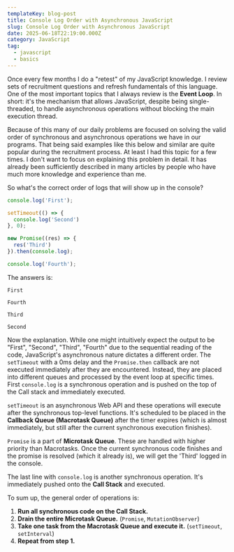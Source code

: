 ```yaml
---
templateKey: blog-post
title: Console Log Order with Asynchronous JavaScript
slug: Console Log Order with Asynchronous JavaScript
date: 2025-06-18T22:19:00.000Z
category: JavaScript
tag:
  - javascript
  - basics
---
```

Once every few months I do a "retest" of my JavaScript knowledge. I review sets of recruitment questions and refresh fundamentals of this language. One of the most important topics that I always review is the **Event Loop**. In short: it's the mechanism that allows JavaScript, despite being single-threaded, to handle asynchronous operations without blocking the main execution thread. 

Because of this many of our daily problems are focused on solving the valid order of synchronous and asynchronous operations we have in our programs. That being said examples like this below and similar are quite popular during the recruitment process. At least I had this topic for a few times. I don't want to focus on explaining this problem in detail. It has already been sufficiently described in many articles by people who have much more knowledge and experience than me.

So what's the correct order of logs that will show up in the console?

```javascript
console.log('First');

setTimeout(() => {
  console.log('Second')
}, 0);

new Promise((res) => {
  res('Third')
}).then(console.log);

console.log('Fourth');
```

The answers is:

```
First

Fourth

Third

Second
```

Now the explanation. While one might intuitively expect the output to be "First", "Second", "Third", "Fourth" due to the sequential reading of the code, JavaScript's asynchronous nature dictates a different order. The `setTimeout` with a 0ms delay and the `Promise.then` callback are not executed immediately after they are encountered. Instead, they are placed into different queues and processed by the event loop at specific times. 
First `console.log` is a synchronous operation and is pushed on the top of the Call stack and immediately executed.

`setTimeout` is an asynchronous Web API and these operations will execute after the synchronous top-level functions. It's scheduled to be placed in the **Callback Queue (Macrotask Queue)** after the timer expires (which is almost immediately, but still after the current synchronous execution finishes).

`Promise` is a part of **Microtask Queue**. These are handled with higher priority than Macrotasks. Once the current synchronous code finishes and the promise is resolved (which it already is), we will get the 'Third' logged in the console.

The last line with `console.log` is another synchronous operation. It's immediately pushed onto the **Call Stack** and executed.

To sum up, the general order of operations is:
1. **Run all synchronous code on the Call Stack.**
2.  **Drain the entire Microtask Queue.** (`Promise`, `MutationObserver`)
3. **Take one task from the Macrotask Queue and execute it.** (`setTimeout`, `setInterval`)
4. **Repeat from step 1.**
